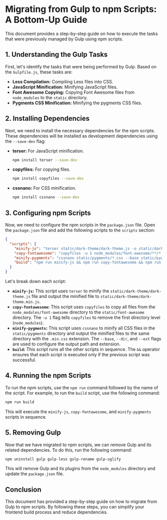 # Migrating from Gulp to npm Scripts: A Bottom-Up Guide

This document provides a step-by-step guide on how to execute the tasks that were previously managed by Gulp using npm scripts.

## 1. Understanding the Gulp Tasks

First, let's identify the tasks that were being performed by Gulp. Based on the `Gulpfile.js`, these tasks are:

*   **Less Compilation:** Compiling Less files into CSS.
*   **JavaScript Minification:** Minifying JavaScript files.
*   **Font Awesome Copying:** Copying Font Awesome files from `node_modules` to the `static` directory.
*   **Pygments CSS Minification:** Minifying the pygments CSS files.

## 2. Installing Dependencies

Next, we need to install the necessary dependencies for the npm scripts. These dependencies will be installed as development dependencies using the `--save-dev` flag:

*   **terser:** For JavaScript minification.
    ```bash
    npm install terser --save-dev
    ```
*   **copyfiles:** For copying files.
    ```bash
    npm install copyfiles --save-dev
    ```
*   **cssnano:** For CSS minification.
    ```bash
    npm install cssnano --save-dev
    ```

## 3. Configuring npm Scripts

Now, we need to configure the npm scripts in the `package.json` file. Open the `package.json` file and add the following scripts to the `scripts` section:

```json
{
  "scripts": {
    "minify-js": "terser static/dark-theme/dark-theme.js -o static/dark-theme/dark-theme.min.js",
    "copy-fontawesome": "copyfiles -u 1 node_modules/font-awesome/**/* static/font-awesome",
    "minify-pygments": "cssnano static/pygments/*.css --base static/pygments/ --dir static/pygments/ --ext .min.css",
    "build": "npm run minify-js && npm run copy-fontawesome && npm run minify-pygments"
  }
}
```

Let's break down each script:

*   **`minify-js`:** This script uses `terser` to minify the `static/dark-theme/dark-theme.js` file and output the minified file to `static/dark-theme/dark-theme.min.js`.
*   **`copy-fontawesome`:** This script uses `copyfiles` to copy all files from the `node_modules/font-awesome` directory to the `static/font-awesome` directory. The `-u 1` flag tells `copyfiles` to remove the first directory level (`node_modules`).
*   **`minify-pygments`:** This script uses `cssnano` to minify all CSS files in the `static/pygments` directory and output the minified files to the same directory with the `.min.css` extension. The `--base`, `--dir`, and `--ext` flags are used to configure the output path and extension.
*   **`build`:** This script runs all the other scripts in sequence. The `&&` operator ensures that each script is executed only if the previous script was successful.

## 4. Running the npm Scripts

To run the npm scripts, use the `npm run` command followed by the name of the script. For example, to run the `build` script, use the following command:

```bash
npm run build
```

This will execute the `minify-js`, `copy-fontawesome`, and `minify-pygments` scripts in sequence.

## 5. Removing Gulp

Now that we have migrated to npm scripts, we can remove Gulp and its related dependencies. To do this, run the following command:

```bash
npm uninstall gulp gulp-less gulp-rename gulp-uglify
```

This will remove Gulp and its plugins from the `node_modules` directory and update the `package.json` file.

## Conclusion

This document has provided a step-by-step guide on how to migrate from Gulp to npm scripts. By following these steps, you can simplify your frontend build process and reduce dependencies.